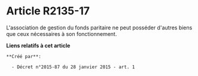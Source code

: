 # Article R2135-17

L'association de gestion du fonds paritaire ne peut posséder d'autres biens que ceux nécessaires à son fonctionnement.

**Liens relatifs à cet article**

	**Créé par**:

	  - Décret n°2015-87 du 28 janvier 2015 - art. 1
